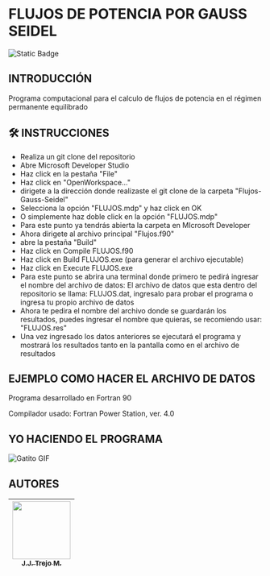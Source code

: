 <h1>FLUJOS DE POTENCIA POR GAUSS SEIDEL</h1>

![Static Badge](https://img.shields.io/badge/STATUS-EN%20PROCESO-blue)

## INTRODUCCIÓN
<p>Programa computacional para el calculo de flujos de potencia en el régimen permanente equilibrado</p>

## :hammer_and_wrench: INSTRUCCIONES
- Realiza un git clone del repositorio
- Abre Microsoft Developer Studio
- Haz click en la pestaña "File"
- Haz click en "OpenWorkspace..."
- dirigete a la dirección donde realizaste el git clone de la carpeta "Flujos-Gauss-Seidel"
- Selecciona la opción "FLUJOS.mdp" y haz click en OK
- O simplemente haz doble click en la opción "FLUJOS.mdp"
- Para este punto ya tendrás abierta la carpeta en MIcrosoft Developer
- Ahora dirigete al archivo principal "Flujos.f90"
- abre la pestaña "Build"
- Haz click en Compile FLUJOS.f90
- Haz click en Build FLUJOS.exe (para generar el archivo ejecutable)
- Haz click en Execute FLUJOS.exe
- Para este punto se abrira una terminal donde primero te pedirá ingresar el nombre del archivo de datos: El archivo de datos que esta dentro del repositorio se llama: FLUJOS.dat, ingresalo para probar el programa o ingresa tu propio archivo de datos
- Ahora te pedira el nombre del archivo donde se guardarán los resultados, puedes ingresar el nombre que quieras, se recomiendo usar: "FLUJOS.res"
- Una vez ingresado los datos anteriores se ejecutará el programa y mostrará los resultados tanto en la pantalla como en el archivo de resultados

## EJEMPLO COMO HACER EL ARCHIVO DE DATOS
<p>Programa desarrollado en Fortran 90</p>
<p>Compilador usado: Fortran Power Station, ver. 4.0</p>

## YO HACIENDO EL PROGRAMA
![Gatito GIF](https://media.giphy.com/media/JIX9t2j0ZTN9S/giphy.gif)

## AUTORES
| [<img src="https://avatars.githubusercontent.com/u/134732505?v=4" width=115><br><sub> J.J. Trejo M. </sub>](https://github.com/Yisus-1) |
| :---: |
